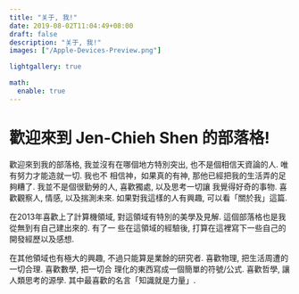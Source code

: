 ```yaml
---
title: "关于, 我!"
date: 2019-08-02T11:04:49+08:00
draft: false
description: "关于, 我!"
images: ["/Apple-Devices-Preview.png"]

lightgallery: true

math:
  enable: true
---
```


# 歡迎來到 Jen-Chieh Shen 的部落格!

歡迎來到我的部落格, 我並沒有在哪個地方特別突出, 也不是個相信天資論的人. 唯有努力才能造就一切. 我也不
相信神，如果真的有神, 那他已經把我的生活弄的足夠糟了. 我並不是個很勤勞的人, 喜歡獨處, 以及思考一切讓
我覺得好奇的事物. 喜歡觀察人, 情感, 以及揣測未來. 如果對我這樣的人有興趣, 可以看「關於我」這篇.

在2013年喜歡上了計算機領域, 對這領域有特別的美學及見解. 這個部落格也是我從無到有自己建出來的. 有了一
些在這領域的經驗後, 打算在這裡寫下一些自己的開發經歷以及感想.

在其他領域也有極大的興趣, 不過只能算是業餘的研究者. 喜歡物理, 把生活周遭的一切合理. 喜歡數學, 把一切合
理化的東西寫成一個簡單的符號/公式. 喜歡哲學, 讓人類思考的源學. 其中最喜歡的名言「知識就是力量」.

